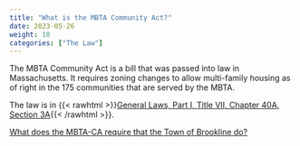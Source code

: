 ```yaml
---
title: "What is the MBTA Community Act?"
date: 2023-05-26
weight: 10
categories: ["The Law"]
---
```

The MBTA Community Act is a bill that was passed into law in Massachusetts. It requires zoning changes to allow multi-family housing as of right in the 175 communities that are served by the MBTA.

The law is in {{< rawhtml >}}<a href="https://malegislature.gov/Laws/GeneralLaws/PartI/TitleVII/Chapter40A/Section3A" target="_new">General Laws, Part I, Title VII, Chapter 40A, Section 3A</a>{{< /rawhtml >}}. 

[What does the MBTA-CA require that the Town of Brookline do?](../the-law/mbtaca-requirements)
